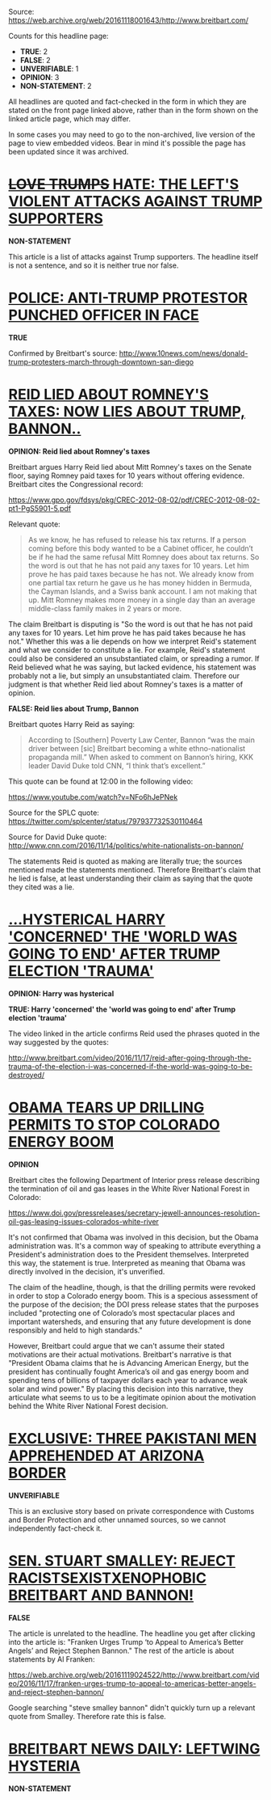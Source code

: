 Source: https://web.archive.org/web/20161118001643/http://www.breitbart.com/

Counts for this headline page:

 * **TRUE**: 2
 * **FALSE**: 2
 * **UNVERIFIABLE**: 1
 * **OPINION**: 3
 * **NON-STATEMENT**: 2

All headlines are quoted and fact-checked in the form in which they are stated on the front page linked above, rather than in the form shown on the linked article page, which may differ.

In some cases you may need to go to the non-archived, live version of the page to view embedded videos. Bear in mind it's possible the page has been updated since it was archived.

# [~~LOVE TRUMPS~~ HATE: THE LEFT'S VIOLENT ATTACKS AGAINST TRUMP SUPPORTERS](https://web.archive.org/web/20161118152339/http://www.breitbart.com/big-government/2016/11/17/top-10-violent-actions-trump-supporters/)

**NON-STATEMENT**

This article is a list of attacks against Trump supporters. The headline itself is not a sentence, and so it is neither true nor false.

# [POLICE: ANTI-TRUMP PROTESTOR PUNCHED OFFICER IN FACE](https://web.archive.org/web/20161118060614/http://www.breitbart.com/california/2016/11/17/anti-trump-protester-punches-police-officer-face-san-diego/)

**TRUE**

Confirmed by Breitbart's source: http://www.10news.com/news/donald-trump-protesters-march-through-downtown-san-diego

# [REID LIED ABOUT ROMNEY'S TAXES: NOW LIES ABOUT TRUMP, BANNON..](https://web.archive.org/web/20161118001643/http://www.breitbart.com/big-government/2016/11/17/reid-lied-romneys-taxes-now-lies-trump-bannon/)

**OPINION: Reid lied about Romney's taxes** 

Breitbart argues Harry Reid lied about Mitt Romney's taxes on the Senate floor, saying Romney paid taxes for 10 years without offering evidence. Breitbart cites the Congressional record:

https://www.gpo.gov/fdsys/pkg/CREC-2012-08-02/pdf/CREC-2012-08-02-pt1-PgS5901-5.pdf

Relevant quote:

> As we know, he has refused to release
> his tax returns. If a person coming before
> this body wanted to be a Cabinet
> officer, he couldn’t be if he had the
> same refusal Mitt Romney does about
> tax returns. So the word is out that he
> has not paid any taxes for 10 years. Let
> him prove he has paid taxes because he
> has not. We already know from one
> partial tax return he gave us he has
> money hidden in Bermuda, the Cayman
> Islands, and a Swiss bank account. I
> am not making that up. Mitt Romney
> makes more money in a single day
> than an average middle-class family
> makes in 2 years or more. 

The claim Breitbart is disputing is "So the word is out that he has not paid any taxes for 10 years. Let him prove he has paid takes because he has not." Whether this was a lie depends on how we interpret Reid's statement and what we consider to constitute a lie. For example, Reid's statement could also be considered an unsubstantiated claim, or spreading a rumor. If Reid believed what he was saying, but lacked evidence, his statement was probably not a lie, but simply an unsubstantiated claim. Therefore our judgment is that whether Reid lied about Romney's taxes is a matter of opinion.

**FALSE: Reid lies about Trump, Bannon**

Breitbart quotes Harry Reid as saying:

> According to [Southern] Poverty Law Center, Bannon “was the main driver between [sic] Breitbart becoming a white ethno-nationalist propaganda mill.” When asked to comment on Bannon’s hiring, KKK leader David Duke told CNN, “I think that’s excellent.”

This quote can be found at 12:00 in the following video:

https://www.youtube.com/watch?v=NFo6hJePNek

Source for the SPLC quote: https://twitter.com/splcenter/status/797937732530110464

Source for David Duke quote: http://www.cnn.com/2016/11/14/politics/white-nationalists-on-bannon/

The statements Reid is quoted as making are literally true; the sources mentioned made the statements mentioned. Therefore Breitbart's claim that he lied is false, at least understanding their claim as saying that the quote they cited was a lie.

# [...HYSTERICAL HARRY 'CONCERNED' THE 'WORLD WAS GOING TO END' AFTER TRUMP ELECTION 'TRAUMA'](https://web.archive.org/web/20161119024404/http://www.breitbart.com/video/2016/11/17/reid-after-going-through-the-trauma-of-the-election-i-was-concerned-if-the-world-was-going-to-be-destroyed/)

**OPINION: Harry was hysterical**

**TRUE: Harry 'concerned' the 'world was going to end' after Trump election 'trauma'**

The video linked in the article confirms Reid used the phrases quoted in the way suggested by the quotes:

http://www.breitbart.com/video/2016/11/17/reid-after-going-through-the-trauma-of-the-election-i-was-concerned-if-the-world-was-going-to-be-destroyed/

# [OBAMA TEARS UP DRILLING PERMITS TO STOP COLORADO ENERGY BOOM](https://web.archive.org/web/20161119144335/http://www.breitbart.com/california/2016/11/17/obama-blocks-energy-boom-colorado/)

**OPINION**

Breitbart cites the following Department of Interior press release describing the termination of oil and gas leases in the White River National Forest in Colorado:

https://www.doi.gov/pressreleases/secretary-jewell-announces-resolution-oil-gas-leasing-issues-colorados-white-river

It's not confirmed that Obama was involved in this decision, but the Obama administration was. It's a common way of speaking to attribute everything a President's administration does to the President themselves. Interpreted this way, the statement is true. Interpreted as meaning that Obama was directly involved in the decision, it's unverified.

The claim of the headline, though, is that the drilling permits were revoked in order to stop a Colorado energy boom. This is a specious assessment of the purpose of the decision; the DOI press release states that the purposes included "protecting one of Colorado’s most spectacular places and important watersheds, and ensuring that any future development is done responsibly and held to high standards."

However, Breitbart could argue that we can't assume their stated motivations are their actual motivations. Breitbart's narrative is that "President Obama claims that he is Advancing American Energy, but the president has continually fought America’s oil and gas energy boom and spending tens of billions of taxpayer dollars each year to advance weak solar and wind power." By placing this decision into this narrative, they articulate what seems to us to be a legitimate opinion about the motivation behind the White River National Forest decision.

# [EXCLUSIVE: THREE PAKISTANI MEN APPREHENDED AT ARIZONA BORDER](https://web.archive.org/web/20161119150143/http://www.breitbart.com/texas/2016/11/17/exclusive-three-pakistani-men-apprehended-u-s-border/)

**UNVERIFIABLE**

This is an exclusive story based on private correspondence with Customs and Border Protection and other unnamed sources, so we cannot independently fact-check it.

# [SEN. STUART SMALLEY: REJECT RACISTSEXISTXENOPHOBIC BREITBART AND BANNON!](https://web.archive.org/web/20161119024522/http://www.breitbart.com/video/2016/11/17/franken-urges-trump-to-appeal-to-americas-better-angels-and-reject-stephen-bannon/)

**FALSE**

The article is unrelated to the headline. The headline you get after clicking into the article is: "Franken Urges Trump ‘to Appeal to America’s Better Angels’ and Reject Stephen Bannon." The rest of the article is about statements by Al Franken:

https://web.archive.org/web/20161119024522/http://www.breitbart.com/video/2016/11/17/franken-urges-trump-to-appeal-to-americas-better-angels-and-reject-stephen-bannon/

Google searching "steve smalley bannon" didn't quickly turn up a relevant quote from Smalley. Therefore rate this is false.

# [BREITBART NEWS DAILY: LEFTWING HYSTERIA](https://web.archive.org/web/20161119124258/http://www.breitbart.com/radio/2016/11/17/breitbart-news-daily-leftwing-hysteria/)

**NON-STATEMENT**
